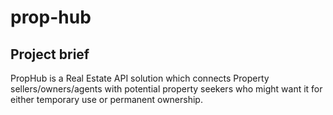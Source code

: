# prop-hub

## Project brief
PropHub is a Real Estate API solution which connects Property sellers/owners/agents with potential property seekers who might want it for either temporary use or permanent ownership.